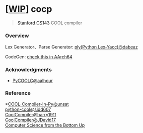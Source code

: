 # [[WIP](https://github.com/tingwei628/cocp/projects/1)] cocp
> [Stanford CS143](https://web.stanford.edu/class/cs143/) COOL compiler

### Overview

Lex Generator、Parse Generator: [ply(Python Lex-Yacc)@dabeaz](https://github.com/dabeaz/ply)

CodeGen: [check this in AArch64](https://github.com/tingwei628/cool-compiler-1/blob/tingwei628-aarch64/doc/aarch64.md)

### Acknowledgments
- [PyCOOLC@aalhour](https://github.com/aalhour/PyCOOLC)

### Reference

*[COOL-Compiler-In-Py@unsat](https://github.com/unsat/COOL-Compiler-In-Py)\
[python-cool@sidd607](https://github.com/sidd607/python-cool)\
[CoolCompiler@harry1911](https://github.com/harry1911/CoolCompiler)\
[CoolCompiler@JDavid17](https://github.com/JDavid17/CoolCompiler)\
[Computer Science from the Bottom Up](https://www.bottomupcs.com/)
